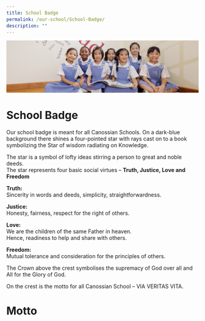 ```yaml
---
title: School Badge
permalink: /our-school/School-Badge/
description: ""
---
```

![](/images/UsefulVideos.jpg)

School Badge
============

Our school badge is meant for all Canossian Schools. On a dark-blue background there shines a four-pointed star with rays cast on to a book symbolizing the Star of wisdom radiating on Knowledge.

The star is a symbol of lofty ideas stirring a person to great and noble deeds.  
The star represents four basic social virtues – <b>Truth, Justice, Love and Freedom</b>

<b>Truth:</b>   
Sincerity in words and deeds, simplicity, straightforwardness.

<b>Justice:</b>   
Honesty, fairness, respect for the right of others.

<b>Love:</b>   
We are the children of the same Father in heaven.  
Hence, readiness to help and share with others.

<b>Freedom:</b>   
Mutual tolerance and consideration for the principles of others.

The Crown above the crest symbolises the supremacy of God over all and All for the Glory of God.

On the crest is the motto for all Canossian School – VIA VERITAS VITA.


Motto
=====